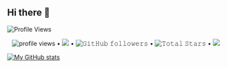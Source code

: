 ## Hi there 👋

<p><img src = "https://komarev.com/ghpvc/?username=hiShujie&style=plastic&color=blue" alt = "Profile Views"/></p>
<p align="center">
  <img alt = "profile views" src="https://komarev.com/ghpvc/?username=hiShujie&style=plastic&color=blue"> •   
  <a href="https://user-badge.committers.top/india_private/hiShujie"><img src="https://user-badge.committers.top/india_private/hiShujie.svg"></a> •
  <img alt="𝙶𝚒𝚝𝙷𝚞𝚋 𝚏𝚘𝚕𝚕𝚘𝚠𝚎𝚛𝚜" src="https://img.shields.io/github/followers/hiShujie?label=Followers&style=social"> •
  <img src="https://img.shields.io/github/stars/hiShujie?label=Stars" alt="𝚃𝚘𝚝𝚊𝚕 𝚂𝚝𝚊𝚛𝚜"> •
  <a href="https://github.com/sponsors/hiShujie"><img src="https://img.shields.io/static/v1?label=Sponsor&message=%E2%9D%A4&logo=GitHub&color=%23fe8e86"/></a>
</p>


[![My GitHub stats](https://github-readme-stats.vercel.app/api?username=hiShujie&theme=shadow_green)](https://github.com/anuraghazra/github-readme-stats)

